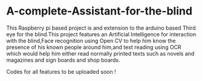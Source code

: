 # A-complete-Assistant-for-the-blind
This Raspberry pi based project is and extension to the arduino based Third eye for the blind.This project features an Artificial Intelligence for interaction with the blind,Face recognition using Open CV to help him know the presence of his known people around him,and text reading using OCR which would help him either read normally printed texts such as novels and magazines and sign boards and shop boards.

Codes for all features to be uploaded soon !
